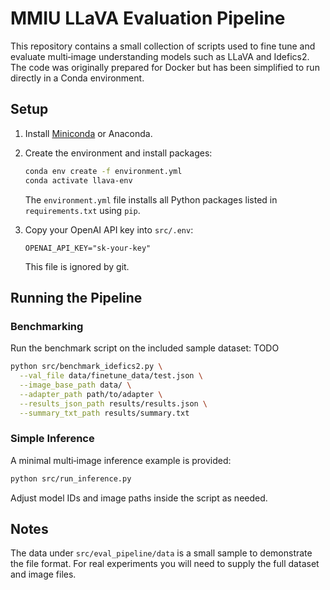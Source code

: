 # MMIU LLaVA Evaluation Pipeline

This repository contains a small collection of scripts used to fine tune and evaluate multi‑image understanding models such as LLaVA and Idefics2.  The code was originally prepared for Docker but has been simplified to run directly in a Conda environment.

## Setup

1. Install [Miniconda](https://docs.conda.io/en/latest/miniconda.html) or Anaconda.
2. Create the environment and install packages:

   ```bash
   conda env create -f environment.yml
   conda activate llava-env
   ```

   The `environment.yml` file installs all Python packages listed in `requirements.txt` using `pip`.

3. Copy your OpenAI API key into `src/.env`:

   ```env
   OPENAI_API_KEY="sk-your-key"
   ```

   This file is ignored by git.

## Running the Pipeline

### Benchmarking

Run the benchmark script on the included sample dataset:
TODO

```bash
python src/benchmark_idefics2.py \
  --val_file data/finetune_data/test.json \
  --image_base_path data/ \
  --adapter_path path/to/adapter \
  --results_json_path results/results.json \
  --summary_txt_path results/summary.txt
```

### Simple Inference

A minimal multi‑image inference example is provided:

```bash
python src/run_inference.py
```

Adjust model IDs and image paths inside the script as needed.

## Notes

The data under `src/eval_pipeline/data` is a small sample to demonstrate the file format. For real experiments you will need to supply the full dataset and image files.
